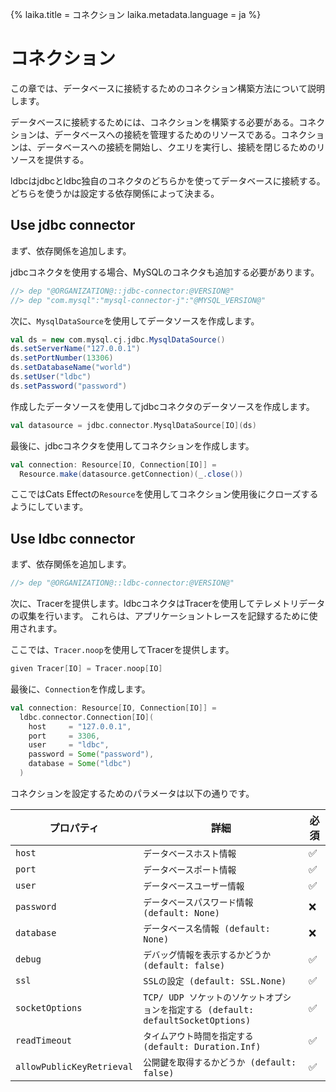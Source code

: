 {%
  laika.title = コネクション
  laika.metadata.language = ja
%}

# コネクション

この章では、データベースに接続するためのコネクション構築方法について説明します。

データベースに接続するためには、コネクションを構築する必要がある。コネクションは、データベースへの接続を管理するためのリソースである。コネクションは、データベースへの接続を開始し、クエリを実行し、接続を閉じるためのリソースを提供する。

ldbcはjdbcとldbc独自のコネクタのどちらかを使ってデータベースに接続する。どちらを使うかは設定する依存関係によって決まる。

## Use jdbc connector

まず、依存関係を追加します。

jdbcコネクタを使用する場合、MySQLのコネクタも追加する必要があります。

```scala
//> dep "@ORGANIZATION@::jdbc-connector:@VERSION@"
//> dep "com.mysql":"mysql-connector-j":"@MYSQL_VERSION@"
```

次に、`MysqlDataSource`を使用してデータソースを作成します。

```scala
val ds = new com.mysql.cj.jdbc.MysqlDataSource()
ds.setServerName("127.0.0.1")
ds.setPortNumber(13306)
ds.setDatabaseName("world")
ds.setUser("ldbc")
ds.setPassword("password")
```

作成したデータソースを使用してjdbcコネクタのデータソースを作成します。

```scala
val datasource = jdbc.connector.MysqlDataSource[IO](ds)
```

最後に、jdbcコネクタを使用してコネクションを作成します。

```scala
val connection: Resource[IO, Connection[IO]] =
  Resource.make(datasource.getConnection)(_.close())
```

ここではCats Effectの`Resource`を使用してコネクション使用後にクローズするようにしています。

## Use ldbc connector

まず、依存関係を追加します。

```scala
//> dep "@ORGANIZATION@::ldbc-connector:@VERSION@"
```

次に、Tracerを提供します。ldbcコネクタはTracerを使用してテレメトリデータの収集を行います。 これらは、アプリケーショントレースを記録するために使用されます。

ここでは、`Tracer.noop`を使用してTracerを提供します。

```scala
given Tracer[IO] = Tracer.noop[IO]
```

最後に、`Connection`を作成します。

```scala
val connection: Resource[IO, Connection[IO]] =
  ldbc.connector.Connection[IO](
    host     = "127.0.0.1",
    port     = 3306,
    user     = "ldbc",
    password = Some("password"),
    database = Some("ldbc")
  )
```

コネクションを設定するためのパラメータは以下の通りです。

| プロパティ                     | 詳細                                                             | 必須 |
|---------------------------|----------------------------------------------------------------|----|
| `host`                    | `データベースホスト情報`                                                  | ✅  |
| `port`                    | `データベースポート情報`                                                  | ✅  |
| `user`                    | `データベースユーザー情報`                                                 | ✅  |
| `password`                | `データベースパスワード情報 (default: None)`                                | ❌  |
| `database`                | `データベース名情報 (default: None)`                                    | ❌  |
| `debug`                   | `デバッグ情報を表示するかどうか  (default: false)`                            | ✅  |
| `ssl`                     | `SSLの設定 (default: SSL.None)`                                   | ✅  |
| `socketOptions`           | `TCP/ UDP ソケットのソケットオプションを指定する (default: defaultSocketOptions)` | ✅  |
| `readTimeout`             | `タイムアウト時間を指定する (default: Duration.Inf)`                        | ✅  |
| `allowPublicKeyRetrieval` | `公開鍵を取得するかどうか (default: false)`                                | ✅  |
